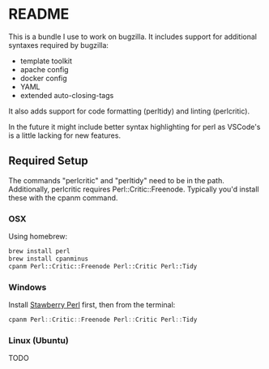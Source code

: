 # README

This is a bundle I use to work on bugzilla.
It includes support for additional syntaxes required by bugzilla:

* template toolkit
* apache config
* docker config
* YAML
* extended auto-closing-tags

It also adds support for code formatting (perltidy) and linting (perlcritic).

In the future it might include better syntax highlighting for perl as VSCode's is a little lacking for new features.

## Required Setup

The commands "perlcritic" and "perltidy" need to be in the path.
Additionally, perlcritic requires Perl::Critic::Freenode.
Typically you'd install these with the cpanm command.

### OSX

Using homebrew:

```bash
brew install perl
brew install cpanminus
cpanm Perl::Critic::Freenode Perl::Critic Perl::Tidy
```

### Windows

Install [Stawberry Perl](http://strawberryperl.com/) first, then from the terminal:

```powershell
cpanm Perl::Critic::Freenode Perl::Critic Perl::Tidy
```

### Linux (Ubuntu)

TODO
